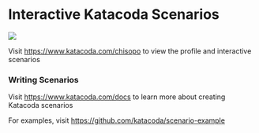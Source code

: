 # Interactive Katacoda Scenarios

[![](http://shields.katacoda.com/katacoda/chisopo/count.svg)](https://www.katacoda.com/chisopo "Get your profile on Katacoda.com")

Visit https://www.katacoda.com/chisopo to view the profile and interactive scenarios

### Writing Scenarios
Visit https://www.katacoda.com/docs to learn more about creating Katacoda scenarios

For examples, visit https://github.com/katacoda/scenario-example
